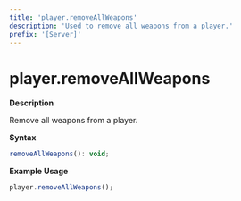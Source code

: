 ```yaml
---
title: 'player.removeAllWeapons'
description: 'Used to remove all weapons from a player.'
prefix: '[Server]'
---
```


# player.removeAllWeapons

**Description**

Remove all weapons from a player.

**Syntax**

```js
removeAllWeapons(): void;
```

**Example Usage**

```js
player.removeAllWeapons();
```
